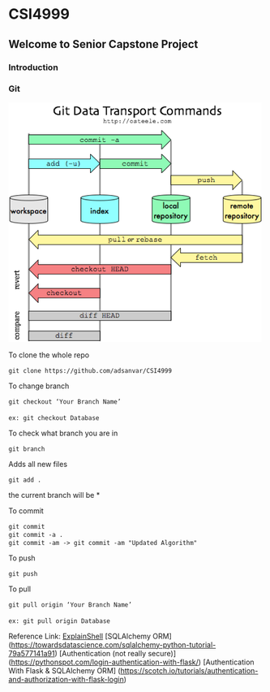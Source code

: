 # CSI4999

## Welcome to Senior Capstone Project

### Introduction

### Git

<img src='git.png'>

To clone the whole repo

```
git clone https://github.com/adsanvar/CSI4999
```

To change branch

```
git checkout ‘Your Branch Name’

ex: git checkout Database
```

To check what branch you are in

```
git branch
```

Adds all new files

```
git add .
```

the current branch will be *

To commit

```
git commit
git commit -a .
git commit -am -> git commit -am "Updated Algorithm"
```

To push

```
git push
```

To pull

```
git pull origin ‘Your Branch Name’

ex: git pull origin Database
```

Reference Link:
[ExplainShell]( https://explainshell.com/explain?cmd=git+commit+-am)
[SQLAlchemy ORM] (https://towardsdatascience.com/sqlalchemy-python-tutorial-79a577141a91)
[Authentication (not really secure)] (https://pythonspot.com/login-authentication-with-flask/)
[Authentication With Flask & SQLAlchemy ORM] (https://scotch.io/tutorials/authentication-and-authorization-with-flask-login)
